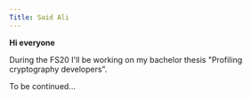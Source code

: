 ```yaml
---
Title: Said Ali
---
```


**Hi everyone**

During the FS20 I'll be working on my bachelor thesis "Profiling cryptography developers".





To be continued...
